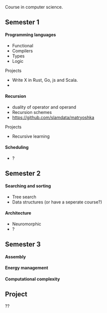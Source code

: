 Course in computer science.

## Semester 1


#### Programming languages

* Functional
* Compilers
* Types
* Logic

Projects

* Write X in Rust, Go, js and Scala.
* 

#### Recursion

* duality of operator and operand
* Recursion schemes
* https://github.com/slamdata/matryoshka

Projects

* Recursive learning

#### Scheduling

* ?

## Semester 2


#### Searching and sorting


* Tree search
* Data structures (or have a seperate course?)


#### Architecture

* Neuromorphic
* ?


## Semester 3


#### Assembly



#### Energy management


#### Computational complexity


## Project

??
